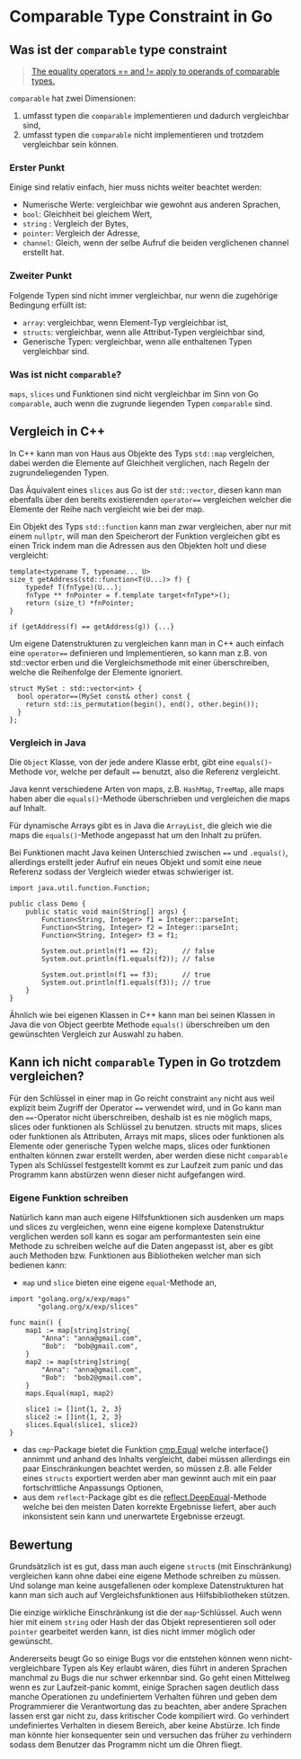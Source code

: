 # Comparable Type Constraint in Go

## Was ist der `comparable` type constraint
>	[The equality operators == and != apply to operands of comparable types.](https://go.dev/ref/spec#Comparison_operators)

`comparable` hat zwei Dimensionen:
1.  umfasst typen die `comparable` implementieren und dadurch vergleichbar sind,
2.  umfasst typen die `comparable` nicht implementieren und trotzdem vergleichbar sein können.

### Erster Punkt
Einige sind relativ einfach, hier muss nichts weiter beachtet werden:
-  Numerische Werte:  vergleichbar wie gewohnt aus anderen Sprachen,
-  `bool`:              Gleichheit bei gleichem Wert,
-  `string` :           Vergleich der Bytes,
-  `pointer`:           Vergleich der Adresse,
-  `channel`:           Gleich, wenn der selbe Aufruf die beiden verglichenen channel erstellt hat.

### Zweiter Punkt
Folgende Typen sind nicht immer vergleichbar, nur wenn die zugehörige Bedingung erfüllt ist:
-  `array`:             vergleichbar, wenn Element-Typ vergleichbar ist,
-  `structs`:           vergleichbar, wenn alle Attribut-Typen vergleichbar sind,
-  Generische Typen:    vergleichbar, wenn alle enthaltenen Typen vergleichbar sind.

### Was ist nicht `comparable`?
`maps`, `slices` und Funktionen sind nicht vergleichbar im Sinn von Go `comparable`, auch wenn die zugrunde liegenden Typen `comparable` sind. 

## Vergleich in C++
In C++ kann man von Haus aus Objekte des Typs `std::map` vergleichen, dabei werden die Elemente auf Gleichheit verglichen, nach Regeln der zugrundeliegenden Typen.

Das Äquivalent eines `slices` aus Go ist der `std::vector`, diesen kann man ebenfalls über den bereits existierenden `operator==` vergleichen welcher die Elemente der Reihe nach vergleicht wie bei der map.

Ein Objekt des Typs `std::function` kann man zwar vergleichen, aber nur mit einem `nullptr`, will man den Speicherort der Funktion vergleichen gibt es einen Trick indem man die Adressen aus den Objekten holt und diese vergleicht:
~~~
template<typename T, typename... U>
size_t getAddress(std::function<T(U...)> f) {
    typedef T(fnType)(U...);
    fnType ** fnPointer = f.template target<fnType*>();
    return (size_t) *fnPointer;
}

if (getAddress(f) == getAddress(g)) {...}
~~~
Um eigene Datenstrukturen zu vergleichen kann man in C++ auch einfach eine `operator==` definieren und Implementieren, so kann man z.B. von std::vector erben und die Vergleichsmethode mit einer überschreiben, welche die Reihenfolge der Elemente ignoriert.
~~~
struct MySet : std::vector<int> {
  bool operator==(MySet const& other) const {
    return std::is_permutation(begin(), end(), other.begin());
  }
};
~~~

### Vergleich in Java
Die `Object` Klasse, von der jede andere Klasse erbt, gibt eine `equals()`-Methode vor, welche per default `==` benutzt, also die Referenz vergleicht.

Java kennt verschiedene Arten von maps, z.B. `HashMap`, `TreeMap`, alle maps haben aber die `equals()`-Methode überschrieben und vergleichen die maps auf Inhalt.

Für dynamische Arrays gibt es in Java die `ArrayList`, die gleich wie die maps die `equals()`-Methode angepasst hat um den Inhalt zu prüfen.

Bei Funktionen macht Java keinen Unterschied zwischen `==` und `.equals()`, allerdings erstellt jeder Aufruf ein neues Objekt und somit eine neue Referenz sodass der Vergleich wieder etwas schwieriger ist.
~~~
import java.util.function.Function;

public class Demo {
    public static void main(String[] args) {
        Function<String, Integer> f1 = Integer::parseInt;
        Function<String, Integer> f2 = Integer::parseInt;
        Function<String, Integer> f3 = f1;
        
        System.out.println(f1 == f2);      // false
        System.out.println(f1.equals(f2)); // false
        
        System.out.println(f1 == f3);      // true
        System.out.println(f1.equals(f3)); // true
    }
}
~~~
Ähnlich wie bei eigenen Klassen in C++ kann man bei seinen Klassen in Java die von Object geerbte Methode `equals()` überschreiben um den gewünschten Vergleich zur Auswahl zu haben.

## Kann ich nicht `comparable` Typen in Go trotzdem vergleichen?
Für den Schlüssel in einer map in Go reicht constraint `any` nicht aus weil explizit beim Zugriff der Operator `==` verwendet wird, und in Go kann man den `==`-Operator nicht überschreiben, deshalb ist es nie möglich maps, slices oder funktionen als Schlüssel zu benutzen. structs mit maps, slices oder funktionen als Attributen, Arrays mit maps, slices oder funktionen als Elemente oder generische Typen welche maps, slices oder funktionen enthalten können zwar erstellt werden, aber werden diese nicht `comparable` Typen als Schlüssel festgestellt kommt es zur Laufzeit zum panic und das Programm kann abstürzen wenn dieser nicht aufgefangen wird.

### Eigene Funktion schreiben
Natürlich kann man auch eigene Hilfsfunktionen sich ausdenken um maps und slices zu vergleichen, wenn eine eigene komplexe Datenstruktur verglichen werden soll kann es sogar am performantesten sein eine Methode zu schreiben welche auf die Daten angepasst ist, aber es gibt auch Methoden bzw. Funktionen aus Bibliotheken welcher man sich bedienen kann:
-    `map` und `slice` bieten eine eigene `equal`-Methode an,
~~~
import "golang.org/x/exp/maps"
       "golang.org/x/exp/slices"

func main() {
	map1 := map[string]string{
		"Anna": "anna@gmail.com",
		"Bob":  "bob@gmail.com",
	}
	map2 := map[string]string{
		"Anna": "anna@gmail.com",
		"Bob":  "bob2@gmail.com",
	}
	maps.Equal(map1, map2)

	slice1 := []int{1, 2, 3}
	slice2 := []int{1, 2, 3}
	slices.Equal(slice1, slice2)
}
~~~
-    das `cmp`-Package bietet die Funktion [cmp.Equal](https://pkg.go.dev/github.com/google/go-cmp/cmp#Equal) welche interface{} annimmt und anhand des Inhalts vergleicht, dabei müssen allerdings ein paar Einschränkungen beachtet werden, so müssen z.B. alle Felder eines `structs` exportiert werden aber man gewinnt auch mit ein paar fortschrittliche Anpassungs Optionen,
-    aus dem `reflect`-Package gibt es die [reflect.DeepEqual](https://pkg.go.dev/reflect#DeepEqual)-Methode welche bei den meisten Daten korrekte Ergebnisse liefert, aber auch inkonsistent sein kann und unerwartete Ergebnisse erzeugt.

## Bewertung
Grundsätzlich ist es gut, dass man auch eigene `struct`s (mit Einschränkung) vergleichen kann ohne dabei eine eigene Methode schreiben zu müssen. Und solange man keine ausgefallenen oder komplexe Datenstrukturen hat kann man sich auch auf Vergleichsfunktionen aus Hilfsbibliotheken stützen.

Die einzige wirkliche Einschränkung ist die der `map`-Schlüssel. Auch wenn hier mit einem `string` oder Hash der das Objekt representieren soll oder `pointer` gearbeitet werden kann, ist dies nicht immer möglich oder gewünscht. 

Andererseits beugt Go so einige Bugs vor die entstehen können wenn nicht-vergleichbare Typen als Key erlaubt wären, dies führt in anderen Sprachen manchmal zu Bugs die nur schwer erkennbar sind. Go geht einen Mittelweg wenn es zur Laufzeit-panic kommt, einige Sprachen sagen deutlich dass manche Operationen zu undefiniertem Verhalten führen und geben dem Programmierer die Verantwortung das zu beachten, aber andere Sprachen lassen erst gar nicht zu, dass kritischer Code kompiliert wird. Go verhindert undefiniertes Verhalten in diesem Bereich, aber keine Abstürze. Ich finde man könnte hier konsequenter sein und versuchen das früher zu verhindern sodass dem Benutzer das Programm nicht um die Ohren fliegt.
